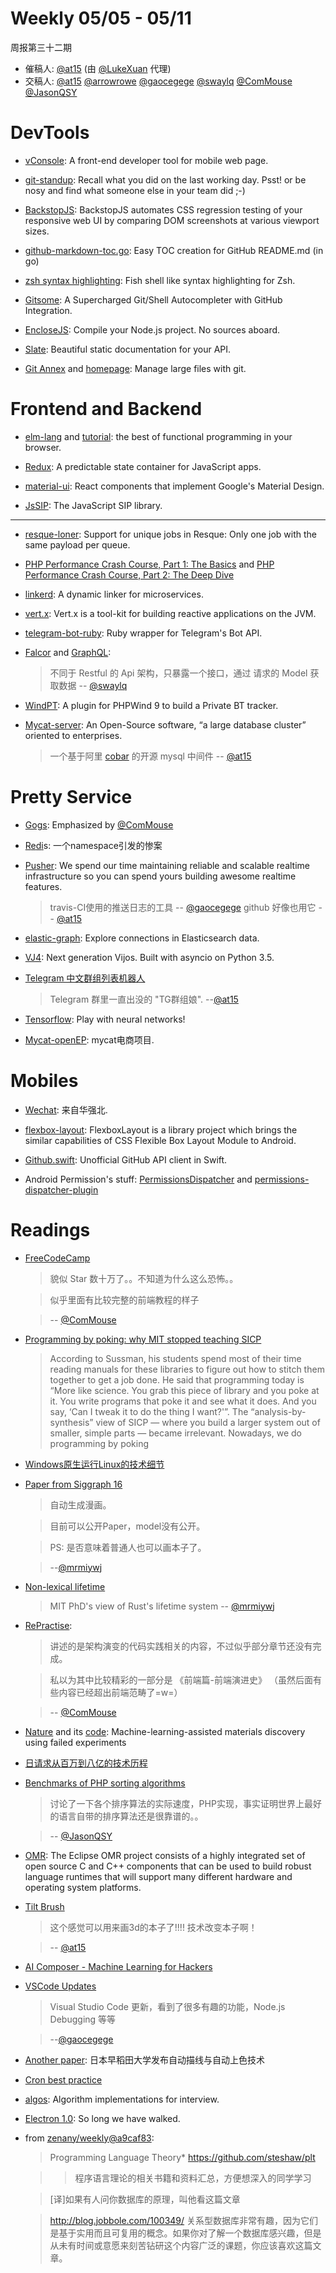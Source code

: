 # Weekly 05/05 - 05/11

周报第三十二期

- 催稿人:
  [@at15][at15]
  (由 [@LukeXuan][luke] 代理)
- 交稿人:
  [@at15][at15]
  [@arrowrowe][mie]
  [@gaocegege][cece]
  [@swaylq][sway]
  [@ComMouse][dou]
  [@JasonQSY][qsy]

[at15]: https://github.com/at15
[sway]: https://github.com/swaylq
[mie]: https://github.com/arrowrowe
[cece]: https://github.com/gaocegege
[dou]: https://github.com/ComMouse
[luke]: https://github.com/LukeXuan
[sxj]: https://github.com/sxjscience
[qsy]: https://github.com/JasonQSY
[pq]: https://github.com/kdplus
[ivan]: https://github.com/mrmiywj
[rainux]: https://github.com/rainux
[zenany]: https://github.com/zenany

# DevTools

- [vConsole](https://github.com/WechatFE/vConsole): A front-end developer tool for mobile web page.

- [git-standup](https://github.com/kamranahmedse/git-standup): Recall what you did on the last working day. Psst! or be nosy and find what someone else in your team did ;-)

- [BackstopJS](https://github.com/garris/BackstopJS): BackstopJS automates CSS regression testing of your responsive web UI by comparing DOM screenshots at various viewport sizes.

- [github-markdown-toc.go](https://github.com/ekalinin/github-markdown-toc.go): Easy TOC creation for GitHub README.md (in go)

- [zsh syntax highlighting](https://github.com/zsh-users/zsh-syntax-highlighting): Fish shell like syntax highlighting for Zsh.

- [Gitsome](https://github.com/donnemartin/gitsome): A Supercharged Git/Shell Autocompleter with GitHub Integration.

- [EncloseJS](http://enclosejs.com/): Compile your Node.js project. No sources aboard.

- [Slate](https://github.com/tripit/slate/): Beautiful static documentation for your API.

- [Git Annex](https://github.com/joeyh/git-annex) and [homepage](http://git-annex.branchable.com/): Manage large files with git.

# Frontend and Backend

- [elm-lang](http://elm-lang.org/) and [tutorial](https://github.com/evancz/elm-architecture-tutorial): 
the best of functional programming in your browser.

- [Redux](http://redux.js.org/index.html): A predictable state container for JavaScript apps.

- [material-ui](http://www.material-ui.com/): React components that implement Google's Material Design.

- [JsSIP](https://github.com/versatica/JsSIP): The JavaScript SIP library.

---

- [resque-loner](https://github.com/resque/resque-loner): Support for unique jobs in Resque: Only one job with the same payload per queue.

- [PHP Performance Crash Course, Part 1: The Basics](https://dzone.com/articles/php-performance-crash-course) and [PHP Performance Crash Course, Part 2: The Deep Dive](https://dzone.com/articles/php-performance-crash-course-0)

- [linkerd](https://github.com/BuoyantIO/linkerd): A dynamic linker for microservices.

- [vert.x](https://github.com/eclipse/vert.x): Vert.x is a tool-kit for building reactive applications on the JVM.

- [telegram-bot-ruby](https://github.com/atipugin/telegram-bot-ruby): Ruby wrapper for Telegram's Bot API.

- [Falcor](http://netflix.github.io/falcor/documentation/jsongraph.html) and [GraphQL](http://facebook.github.io/graphql/): 

	>	不同于 Restful 的 Api 架构，只暴露一个接口，通过 请求的 Model 获取数据 -- [@swaylq][sway]

- [WindPT](https://github.com/labs7in0/WindPT): A plugin for PHPWind 9 to build a Private BT tracker.

- [Mycat-server](https://github.com/MyCATApache/Mycat-Server): An Open-Source software, “a large database cluster” oriented to enterprises.

	>	一个基于阿里 [cobar](https://github.com/alibaba/cobar) 的开源 mysql 中间件 -- [@at15][at15]

# Pretty Service

- [Gogs](https://gogs.io/): Emphasized by [@ComMouse][dou]

- [R](http://dev.af83.com/2012/07/31/should-we-namespace-redis.html)[e](http://dev.af83.com/2012/08/02/namespace-redis-with-ease.html)[d](https://github.com/soveran/nest)[i](https://github.com/resque/redis-namespace)s: 一个namespace引发的惨案

- [Pusher](https://pusher.com/): We spend our time maintaining reliable and scalable realtime infrastructure so you can spend yours building awesome realtime features.

	>	travis-CI使用的推送日志的工具 -- [@gaocegege][cece]
	>	github 好像也用它 -- [@at15][at15]

- [elastic-graph](https://www.elastic.co/products/graph): Explore connections in Elasticsearch data.

- [VJ4](https://github.com/vijos/vj4): Next generation Vijos. Built with asyncio on Python 3.5.


- [Telegram 中文群组列表机器人](https://github.com/jqs7/Jqs7Bot)

	>	Telegram 群里一直出没的 "TG群组娘". --[@at15][at15]

- [Tensorflow](http://playground.tensorflow.org/): Play with neural networks!

-	[Mycat-openEP](https://github.com/MyCATApache/Mycat-openEP/blob/master/mycat-ep-server/README.md): mycat电商项目.

# Mobiles

- [Wechat](https://github.com/motianhuo/wechat): 来自华强北.

- [flexbox-layout](https://github.com/google/flexbox-layout): FlexboxLayout is a library project which brings the similar capabilities of CSS Flexible Box Layout Module to Android.

- [Github.swift](https://github.com/onmyway133/Github.swift): Unofficial GitHub API client in Swift.

- Android Permission's stuff: [PermissionsDispatcher](https://github.com/hotchemi/PermissionsDispatcher) and [permissions-dispatcher-plugin](https://github.com/shiraji/permissions-dispatcher-plugin)

# Readings

- [FreeCodeCamp](https://github.com/FreeCodeCamp/FreeCodeCamp)

	>	貌似 Star 数十万了。。不知道为什么这么恐怖。。

	>	似乎里面有比较完整的前端教程的样子 
	
	>	-- [@ComMouse][dou]

-	[Programming by poking: why MIT stopped teaching SICP](http://www.posteriorscience.net/?p=206)

	> According to Sussman, his students spend most of their time reading manuals for these libraries to figure out how to stitch them together to get a job done. He said that programming today is “More like science. You grab this piece of library and you poke at it. You write programs that poke it and see what it does. And you say, ‘Can I tweak it to do the thing I want?'”. The “analysis-by-synthesis” view of SICP — where you build a larger system out of smaller, simple parts — became irrelevant. Nowadays, we do programming by poking

-	[Windows原生运行Linux的技术细节](http://www.infoq.com/cn/news/2016/05/linux-windows)

-	[Paper from Siggraph 16](http://hi.cs.waseda.ac.jp/~esimo/en/research/sketch/)

	>	自动生成漫画。

	>	目前可以公开Paper，model没有公开。

	>	PS: 是否意味着普通人也可以画本子了。
	
	>	--[@mrmiywj][ivan]

-	[Non-lexical lifetime](http://smallcultfollowing.com/babysteps/blog/2016/04/27/non-lexical-lifetimes-introduction/)

	>	MIT PhD's view of Rust's lifetime system -- [@mrmiywj][ivan]
	
-	[RePractise](https://github.com/phodal/repractise): 

	>	讲述的是架构演变的代码实践相关的内容，不过似乎部分章节还没有完成。

	>	私以为其中比较精彩的一部分是 《前端篇-前端演进史》 （虽然后面有些内容已经超出前端范畴了=w=）
	
	>	-- [@ComMouse][dou]
	
-	[Nature](http://www.nature.com/nature/journal/v533/n7601/full/nature17439.html) and its [code](https://github.com/darkreactions/DRP): Machine-learning-assisted materials discovery using failed experiments

-	[日请求从百万到八亿的技术历程](http://mp.weixin.qq.com/s?__biz=MzA5ODM5MDU3MA==&mid=2650861615&idx=1&sn=aa864106c735c5c514b7fb238477ea02&scene=4#wechat_redirect)

-	[Benchmarks of PHP sorting algorithms](http://kukuruku.co/hub/php/benchmarks-14-sorting-algorithms-and-php-arrays)

	>	讨论了一下各个排序算法的实际速度，PHP实现，事实证明世界上最好的语言自带的排序算法还是很靠谱的。。
	
	>	-- [@JasonQSY][qsy]
	
-	[OMR](https://github.com/eclipse/omr): The Eclipse OMR project consists of a highly integrated set of open source C and C++ components that can be used to build robust language runtimes that will support many different hardware and operating system platforms. 

-	[Tilt Brush](https://www.youtube.com/watch?v=TckqNdrdbgk)

	>	这个感觉可以用来画3d的本子了!!!! 技术改变本子啊！
	
	>	-- [@at15][at15]
	
-	[AI Composer - Machine Learning for Hackers](https://www.youtube.com/watch?v=S_f2qV2_U00)

-	[VSCode Updates](https://code.visualstudio.com/updates#vscode)

	>	Visual Studio Code 更新，看到了很多有趣的功能，Node.js Debugging 等等
	
	>	--[@gaocegege][cece]

-	[Another paper](https://imjad.cn/archives/lab/black-technology-automatic-tracing-and-automatic-coloring-technology-in-waseda-university-japan): 日本早稻田大学发布自动描线与自动上色技术

-	[Cron best practice](https://sanctum.geek.nz/arabesque/cron-best-practices/)

-	[algos](https://github.com/UChicagoInterviewPrep/algos): Algorithm implementations for interview.

-	[Electron 1.0](http://electron.atom.io/blog/2016/05/11/electron-1-0): So long we have walked.

-	from [zenany/weekly@a9caf83](https://github.com/zenany/weekly/commit/a9caf83788a3a00bc0b0a76626a217957bbd5af8):

	>	Programming Language Theory* https://github.com/steshaw/plt

	>	>	程序语言理论的相关书籍和资料汇总，方便想深入的同学学习

	>	[译]如果有人问你数据库的原理，叫他看这篇文章

	>	http://blog.jobbole.com/100349/ 关系型数据库非常有趣，因为它们是基于实用而且可复用的概念。如果你对了解一个数据库感兴趣，但是从未有时间或意愿来刻苦钻研这个内容广泛的课题，你应该喜欢这篇文章。
